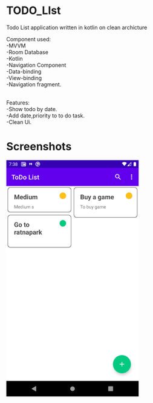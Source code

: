 # TODO_LIst
Todo List application written in kotlin on clean archicture

Component used:</br>
-MVVM</br>
-Room Database</br>
-Kotlin</br>
-Navigation Component</br>
-Data-binding</br>
-View-binding</br>
-Navigation fragment.</br></br>

Features:</br>
-Show todo by date.</br>
-Add date,priority to to do task.</br>
-Clean Ui.</br>

<h1>Screenshots </h1>
<img src="https://raw.githubusercontent.com/roshanaryal/TODO_LIst/master/Screenshot_20210330_073852.png" width="350" title="screenshot">
